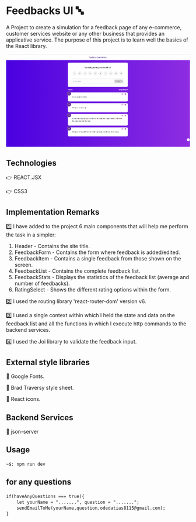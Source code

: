 # Feedbacks UI 🔤

A Project to create a simulation for a feedback page of any e-commerce, customer services website or any other business that provides an applicative service.
The purpose of this project is to learn well the basics of the React library.

![FEEDBACKS](FEEDBACKS.png)

## Technologies

👉 REACT.JSX

👉 CSS3

## Implementation Remarks

1️⃣ I have added to the project 6 main components that will help me perform the task in a simpler:

1. Header - Contains the site title.
2. FeedbackForm - Contains the form where feedback is added/edited.
3. FeedbackItem - Contains a single feedback from those shown on the screen.
4. FeedbackList - Contains the complete feedback list.
5. FeedbackStats - Displays the statistics of the feedback list (average and number of feedbacks).
6. RatingSelect - Shows the different rating options within the form.

2️⃣ I used the routing library 'react-router-dom' version v6.

3️⃣ I used a single context within which I held the state and data on the feedback list and all the functions in which I execute http commands to the backend services.

4️⃣ I used the Joi library to validate the feedback input.

## External style libraries

🔹 Google Fonts.

🔹 Brad Traversy style sheet.

🔹 React icons.

## Backend Services

🔹 json-server

## Usage

```
~$: npm run dev
```
## for any questions

```
if(haveAnyQuestions === true){
    let yourName = ".......", question = ".......";
    sendEmailToMe(yourName,question,odedatias8115@gmail.com);
}
```
